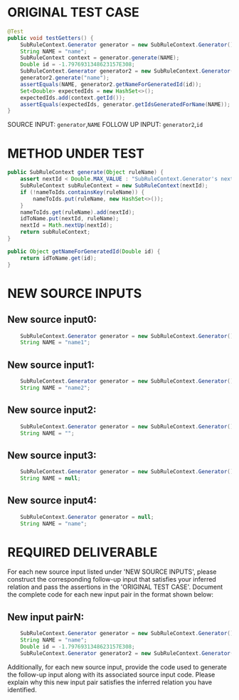 # ORIGINAL TEST CASE
```java
@Test
public void testGetters() {
    SubRuleContext.Generator generator = new SubRuleContext.Generator();
    String NAME = "name";
    SubRuleContext context = generator.generate(NAME);
    Double id = -1.7976931348623157E308;
    SubRuleContext.Generator generator2 = new SubRuleContext.Generator();
    generator2.generate("name");
    assertEquals(NAME, generator2.getNameForGeneratedId(id));
    Set<Double> expectedIds = new HashSet<>();
    expectedIds.add(context.getId());
    assertEquals(expectedIds, generator.getIdsGeneratedForName(NAME));
}

```
SOURCE INPUT: `generator`,`NAME`
FOLLOW UP INPUT: `generator2`,`id`


# METHOD UNDER TEST
```java
public SubRuleContext generate(Object ruleName) {
    assert nextId < Double.MAX_VALUE : "SubRuleContext.Generator's nextId reached Double.MAX_VALUE - " + "this required the equivalent of calling generate() at 6 billion TPS for 100 years";
    SubRuleContext subRuleContext = new SubRuleContext(nextId);
    if (!nameToIds.containsKey(ruleName)) {
        nameToIds.put(ruleName, new HashSet<>());
    }
    nameToIds.get(ruleName).add(nextId);
    idToName.put(nextId, ruleName);
    nextId = Math.nextUp(nextId);
    return subRuleContext;
}

public Object getNameForGeneratedId(Double id) {
    return idToName.get(id);
}

```


# NEW SOURCE INPUTS
## New source input0:
```java
    SubRuleContext.Generator generator = new SubRuleContext.Generator();
    String NAME = "name1";
```

## New source input1:
```java
    SubRuleContext.Generator generator = new SubRuleContext.Generator();
    String NAME = "name2";
```

## New source input2:
```java
    SubRuleContext.Generator generator = new SubRuleContext.Generator();
    String NAME = "";
```

## New source input3:
```java
    SubRuleContext.Generator generator = new SubRuleContext.Generator();
    String NAME = null;
```

## New source input4:
```java
    SubRuleContext.Generator generator = null;
    String NAME = "name";
```



# REQUIRED DELIVERABLE
For each new source input listed under 'NEW SOURCE INPUTS', please construct the corresponding follow-up input that satisfies your inferred relation and pass the assertions in the 'ORIGINAL TEST CASE'. Document the complete code for each new input pair in the format shown below:
## New input pairN:
```java
    SubRuleContext.Generator generator = new SubRuleContext.Generator();
    String NAME = "name";
    Double id = -1.7976931348623157E308;
    SubRuleContext.Generator generator2 = new SubRuleContext.Generator();
```

Additionally, for each new source input, provide the code used to generate the follow-up input along with its associated source input code. Please explain why this new input pair satisfies the inferred relation you have identified.